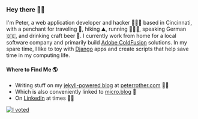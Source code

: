 ### Hey there 👋🏼

I'm Peter, a web application developer and hacker 👨🏼‍💻 based in Cincinnati, with a penchant for traveling 🧳, hiking ⛰, running 🏃🏼‍♂️, speaking German 🇩🇪, and drinking craft beer 🍺. I currently work from home for a local software company and primarily build [Adobe ColdFusion](https://www.adobe.com/products/coldfusion-family.html) solutions. In my spare time, I like to toy with [Django](https://www.djangoproject.com) apps and create scripts that help save time in my computing life.

#### Where to Find Me 🌎

* Writing stuff on my [jekyll-powered blog](https://jekyllrb.com) at [peterrother.com](peterrother.com) ✍🏼
* Which is also conveniently linked to [micro.blog](https://micro.blog/peterrother) 🔗
* On [LinkedIn](https://www.linkedin.com/in/peter-rother/) at times 🕴🏼

[![I voted](https://user-images.githubusercontent.com/3104489/97828882-616ae680-1c96-11eb-8110-4f39349b4033.gif)](https://www.vote.org/polling-place-locator/)
